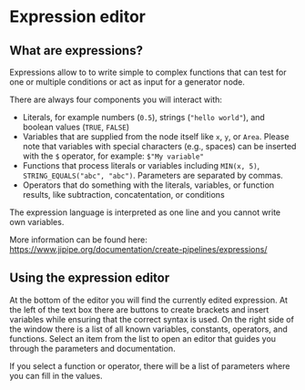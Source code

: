 # Expression editor

## What are expressions?
Expressions allow to to write simple to complex functions that can test for one or multiple conditions or act as input
for a generator node. 

There are always four components you will interact with:

* Literals, for example numbers (`0.5`), strings (`"hello world"`), and boolean values (`TRUE`, `FALSE`)
* Variables that are supplied from the node itself like `x`, `y`, or `Area`. Please note that variables with special characters (e.g., spaces) can be inserted with the `$` operator, for example: `$"My variable"`
* Functions that process literals or variables including `MIN(x, 5)`, `STRING_EQUALS("abc", "abc")`. Parameters are separated by commas.
* Operators that do something with the literals, variables, or function results, like subtraction, concatentation, or conditions

The expression language is interpreted as one line and you cannot write own variables.

More information can be found here: https://www.jipipe.org/documentation/create-pipelines/expressions/

## Using the expression editor

At the bottom of the editor you will find the currently edited expression.
At the left of the text box there are buttons to create brackets and insert variables while ensuring that 
the correct syntax is used. 
On the right side of the window there is a list of all known variables, constants, operators, and functions. 
Select an item from the list to open an editor that guides you through the parameters and documentation.

If you select a function or operator, there will be a list of parameters where you can fill in the values.